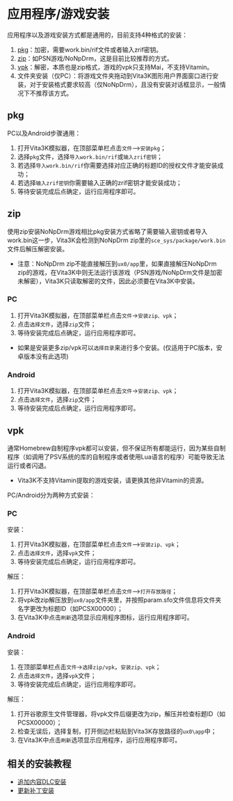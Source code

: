 # 应用程序/游戏安装
应用程序以及游戏安装方式都是通用的，目前支持4种格式的安装：
1. [pkg](http://croden1999.github.io/Vita3K-Quick-Guide/app#pkg)：加密，需要work.bin/rif文件或者输入zrif密钥。
2. [zip](http://croden1999.github.io/Vita3K-Quick-Guide/app#zip)：如PSN游戏/NoNpDrm，这是目前比较推荐的方式。
3. [vpk](http://croden1999.github.io/Vita3K-Quick-Guide/app#vpk)：解密，本质也是zip格式，游戏的vpk只支持Mai，不支持Vitamin。
4. 文件夹安装（仅PC）：将游戏文件夹拖动到Vita3K图形用户界面窗口进行安装，对于安装格式要求较高（仅NoNpDrm），且没有安装对话框显示，一般情况下不推荐该方式。

## pkg
PC以及Android步骤通用：
1. 打开Vita3K模拟器，在顶部菜单栏点击`文件`—>`安装pkg`；
2. 选择`pkg`文件，选择`导入work.bin/rif`或`输入zrif密钥`；
3. 若选择`导入work.bin/rif`你需要选择对应正确的标题ID的授权文件才能安装成功；
4. 若选择`输入zrif密钥`你需要输入正确的zrif密钥才能安装成功；
5. 等待安装完成后点确定，运行应用程序即可。

## zip
使用zip安装NoNpDrm游戏相比pkg安装方式省略了需要输入密钥或者导入work.bin这一步，Vita3K会检测到NoNpDrm zip里的`sce_sys/package/work.bin`文件后解压解密安装。
- 注意：NoNpDrm zip不能直接解压到`ux0/app`里，如果直接解压NoNpDrm zip的游戏，在Vita3K中则无法运行该游戏（PSN游戏/NoNpDrm文件是加密未解密），Vita3K只读取解密的文件，因此必须要在Vita3K中安装。

### PC
1. 打开Vita3K模拟器，在顶部菜单栏点击`文件`->`安装zip、vpk`；
2. 点击`选择文件`，选择`zip`文件；
3. 等待安装完成后点确定，运行应用程序即可。

- 如果是安装更多zip/vpk可以`选择目录`来进行多个安装。(仅适用于PC版本，安卓版本没有此选项)

### Android
1. 打开Vita3K模拟器，在顶部菜单栏点击`文件`->`安装zip、vpk`；
2. 点击`选择文件`，选择`zip`文件；
3. 等待安装完成后点确定，运行应用程序即可。

## vpk
通常Homebrew自制程序vpk都可以安装，但不保证所有都能运行，因为某些自制程序（如调用了PSV系统的库的自制程序或者使用Lua语言的程序）可能导致无法运行或者闪退。
- Vita3K不支持Vitamin提取的游戏安装，请更换其他非Vitamin的资源。

PC/Android分为两种方式安装：
### PC
安装：
1. 打开Vita3K模拟器，在顶部菜单栏点击`文件`—>`安装zip、vpk`；
2. 点击`选择文件`，选择`vpk`文件；
3. 等待安装完成后点确定，运行应用程序即可。

解压：
1. 打开Vita3K模拟器，在顶部菜单栏点击`文件`—>`打开存放路径`；
2. 将vpk改zip解压放到`ux0/app`文件夹里，并按照param.sfo文件信息将文件夹名字更改为标题ID（如PCSX00000）；
3. 在Vita3K中点击`刷新`选项显示应用程序图标，运行应用程序即可。

### Android
安装：
1. 在顶部菜单栏点击`文件`->`选择zip/vpk`，`安装zip、vpk`；
2. 点击`选择文件`，选择`vpk`文件；
3. 等待安装完成后点确定，运行应用程序即可。

解压：
1. 打开谷歌原生文件管理器，将vpk文件后缀更改为zip，解压并检查标题ID（如PCSX00000）；
2. 检查无误后，选择复制，打开侧边栏粘贴到Vita3K存放路径的`ux0\app`中；
3. 在Vita3K中点击`刷新`选项显示应用程序，运行应用程序即可。

## 相关的安装教程
- [追加内容DLC安装](http://croden1999.github.io/Vita3K-Quick-Guide/addcont)
- [更新补丁安装](http://croden1999.github.io/Vita3K-Quick-Guide/patch)
